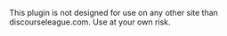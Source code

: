 This plugin is not designed for use on any other site than discourseleague.com. Use at your own risk.